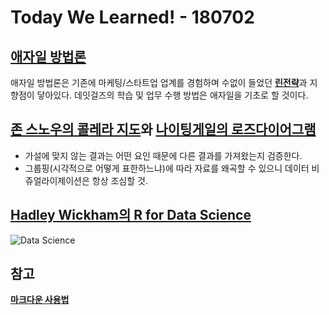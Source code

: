 # Today We Learned! - 180702

## [**애자일 방법론**](https://brunch.co.kr/@insuk/5)
애자일 방법론은 기존에 마케팅/스타트업 업계를 경험하며 수없이 들었던
[**린전략**](http://www.hbrkorea.com/magazine/article/view/7_1/article_no/701)과 지향점이 닿아있다.
데잇걸즈의 학습 및 업무 수행 방법은 애자일을 기초로 할 것이다.

## [**존 스노우의 콜레라 지도**](https://namu.wiki/w/%EC%A1%B4%20%EC%8A%A4%EB%85%B8%EC%9A%B0)와 [**나이팅게일의 로즈다이어그램**](http://www.historyofinformation.com/expanded.php?id=3815)
- 가설에 맞지 않는 결과는 어떤 요인 때문에 다른 결과를 가져왔는지 검증한다.
- 그룹핑(시각적으로 어떻게 표한하느냐)에 따라 자료를 왜곡할 수 있으니 데이터 비쥬얼라이제이션은 항상 조심할 것.

## [**Hadley Wickham의 R for Data Science**](http://r4ds.had.co.nz/)
![Data Science](http://r4ds.had.co.nz/diagrams/data-science.png)

## 참고
[**마크다운 사용법**](https://gist.github.com/ihoneymon/652be052a0727ad59601)
